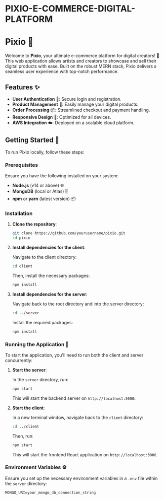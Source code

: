 # PIXIO-E-COMMERCE-DIGITAL-PLATFORM
# Pixio 🎨

Welcome to **Pixio**, your ultimate e-commerce platform for digital creators! 🚀 This web application allows artists and creators to showcase and sell their digital products with ease. Built on the robust MERN stack, Pixio delivers a seamless user experience with top-notch performance.

## Features ✨

- **User Authentication** 🔐: Secure login and registration.
- **Product Management** 🛒: Easily manage your digital products.
- **Order Processing** 📦: Streamlined checkout and payment handling.
- **Responsive Design** 📱: Optimized for all devices.
- **AWS Integration** ☁️: Deployed on a scalable cloud platform.

## Getting Started 🚀

To run Pixio locally, follow these steps:

### Prerequisites

Ensure you have the following installed on your system:

- **Node.js** (v14 or above) 🌐
- **MongoDB** (local or Atlas) 🗄️
- **npm** or **yarn** (latest version) 📦

### Installation

1. **Clone the repository**:

    ```bash
    git clone https://github.com/yourusername/pixio.git
    cd pixio
    ```

2. **Install dependencies for the client**:

    Navigate to the client directory:

    ```bash
    cd client
    ```

    Then, install the necessary packages:

    ```bash
    npm install
    ```

3. **Install dependencies for the server**:

    Navigate back to the root directory and into the server directory:

    ```bash
    cd ../server
    ```

    Install the required packages:

    ```bash
    npm install
    ```

### Running the Application 🏃

To start the application, you'll need to run both the client and server concurrently:

1. **Start the server**:

    In the `server` directory, run:

    ```bash
    npm start
    ```

    This will start the backend server on `http://localhost:5000`.

2. **Start the client**:

    In a new terminal window, navigate back to the `client` directory:

    ```bash
    cd ../client
    ```

    Then, run:

    ```bash
    npm start
    ```

    This will start the frontend React application on `http://localhost:3000`.

### Environment Variables ⚙️

Ensure you set up the necessary environment variables in a `.env` file within the `server` directory:

```env
MONGO_URI=your_mongo_db_connection_string

